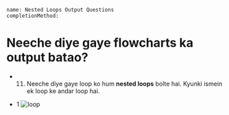 ```ngMeta
name: Nested Loops Output Questions
completionMethod: 

```

# Neeche diye gaye flowcharts ka output batao?

- 11) Neeche diye gaye loop ko hum **nested loops** bolte hai. Kyunki ismein ek loop ke andar loop hai.

- 1 ![loop](../11thNested-Loop.png.png)


